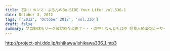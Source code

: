 ```yaml
---
title: 石川・ホンマ・ぶるんのBe-SIDE Your Life! vol.336-1
date: October 3, 2012
tags: ['2012', 'October 2012', 'vol.336']
draft: false
summary: プロ野球もリーグ戦が続々と終了・・・の中！なんともはや 怪我人続出のビーサイ！？なんでなんでなんでなんだ！？ＮＡＭＡＥ
---
```


http://project-phi.ddo.jp/ishikawa/ishikawa336_1.mp3